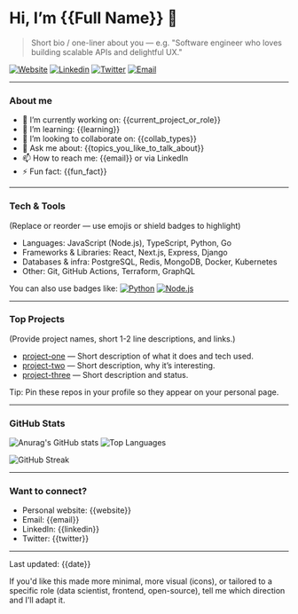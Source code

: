 # Hi, I’m {{Full Name}} 👋

> Short bio / one-liner about you — e.g. "Software engineer who loves building scalable APIs and delightful UX."

[![Website](https://img.shields.io/badge/website-%23FF6C37.svg?style=flat&logo=google-chrome&logoColor=white)]({{website}})
[![Linkedin](https://img.shields.io/badge/-LinkedIn-0A66C2?style=flat&logo=linkedin&logoColor=white)]({{linkedin}})
[![Twitter](https://img.shields.io/badge/-Twitter-1DA1F2?style=flat&logo=twitter&logoColor=white)]({{twitter}})
[![Email](https://img.shields.io/badge/-Email-D14836?style=flat&logo=gmail&logoColor=white)](mailto:{{email}})

---

### About me
- 🔭 I’m currently working on: {{current_project_or_role}}
- 🌱 I’m learning: {{learning}}
- 👯 I’m looking to collaborate on: {{collab_types}}
- 💬 Ask me about: {{topics_you_like_to_talk_about}}
- 📫 How to reach me: {{email}} or via LinkedIn
- ⚡ Fun fact: {{fun_fact}}

---

### Tech & Tools
(Replace or reorder — use emojis or shield badges to highlight)
- Languages: JavaScript (Node.js), TypeScript, Python, Go
- Frameworks & Libraries: React, Next.js, Express, Django
- Databases & infra: PostgreSQL, Redis, MongoDB, Docker, Kubernetes
- Other: Git, GitHub Actions, Terraform, GraphQL

You can also use badges like:
[![Python](https://img.shields.io/badge/-Python-3776AB?style=flat&logo=python&logoColor=white)](#) [![Node.js](https://img.shields.io/badge/-Node.js-339933?style=flat&logo=node.js&logoColor=white)](#)

---

### Top Projects
(Provide project names, short 1-2 line descriptions, and links.)

- [project-one](https://github.com/{{username}}/project-one) — Short description of what it does and tech used.
- [project-two](https://github.com/{{username}}/project-two) — Short description, why it’s interesting.
- [project-three](https://github.com/{{username}}/project-three) — Short description and status.

Tip: Pin these repos in your profile so they appear on your personal page.

---

### GitHub Stats

<!-- Replace `ManeeshD07` with your username in these URLs -->
![Anurag's GitHub stats](https://github-readme-stats.vercel.app/api?username={{username}}&show_icons=true&theme=tokyonight)
![Top Languages](https://github-readme-stats.vercel.app/api/top-langs/?username={{username}}&layout=compact&theme=tokyonight)

![GitHub Streak](https://github-readme-streak-stats.herokuapp.com/?user={{username}}&theme=tokyonight)

---

### Want to connect?
- Personal website: {{website}}
- Email: {{email}}
- LinkedIn: {{linkedin}}
- Twitter: {{twitter}}

---

Last updated: <!--LAST-UPDATED--> {{date}}

If you'd like this made more minimal, more visual (icons), or tailored to a specific role (data scientist, frontend, open-source), tell me which direction and I'll adapt it.
